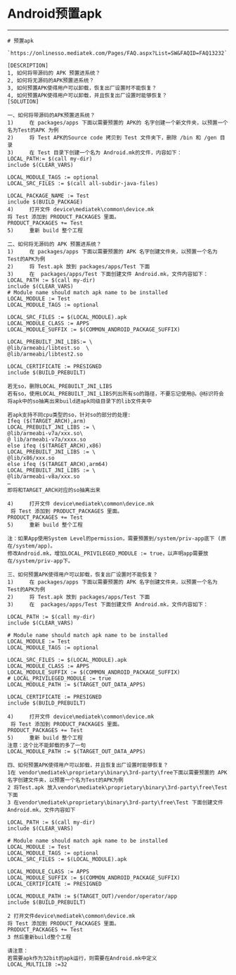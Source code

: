 
# Android预置apk

---

	# 预置apk

	`https://onlinesso.mediatek.com/Pages/FAQ.aspx?List=SW&FAQID=FAQ13232`

	[DESCRIPTION]
	1, 如何将带源码的 APK 预置进系统？
	2, 如何将无源码的APK预置进系统？
	3, 如何预置APK使得用户可以卸载，恢复出厂设置时不能恢复？
	4, 如何预置APK使得用户可以卸载，并且恢复出厂设置时能够恢复？
	[SOLUTION]
	 
	一、如何将带源码的APK预置进系统？
	1)     在 packages/apps 下面以需要预置的 APK的 名字创建一个新文件夹，以预置一个名为Test的APK 为例
	2)     将 Test APK的Source code 拷贝到 Test 文件夹下，删除 /bin 和 /gen 目录
	3)     在 Test 目录下创建一个名为 Android.mk的文件，内容如下：
	LOCAL_PATH:= $(call my-dir)
	include $(CLEAR_VARS)
	 
	LOCAL_MODULE_TAGS := optional
	LOCAL_SRC_FILES := $(call all-subdir-java-files)
	 
	LOCAL_PACKAGE_NAME := Test
	include $(BUILD_PACKAGE)
	4)     打开文件 device\mediatek\common\device.mk
	将 Test 添加到 PRODUCT_PACKAGES 里面。
	PRODUCT_PACKAGES += Test
	5)     重新 build 整个工程
	 
	二、如何将无源码的 APK 预置进系统？
	1)     在 packages/apps 下面以需要预置的 APK 名字创建文件夹，以预置一个名为Test的APK为例
	2)     将 Test.apk 放到 packages/apps/Test 下面
	3)     在  packages/apps/Test 下面创建文件 Android.mk，文件内容如下：
	LOCAL_PATH := $(call my-dir)
	include $(CLEAR_VARS)
	# Module name should match apk name to be installed
	LOCAL_MODULE := Test
	LOCAL_MODULE_TAGS := optional
	 
	LOCAL_SRC_FILES := $(LOCAL_MODULE).apk
	LOCAL_MODULE_CLASS := APPS
	LOCAL_MODULE_SUFFIX := $(COMMON_ANDROID_PACKAGE_SUFFIX)
	 
	LOCAL_PREBUILT_JNI_LIBS:= \
	@lib/armeabi/libtest.so  \
	@lib/armeabi/libtest2.so 
	 
	LOCAL_CERTIFICATE := PRESIGNED
	include $(BUILD_PREBUILT)
	 
	若无so，删除LOCAL_PREBUILT_JNI_LIBS
	若有so，使用LOCAL_PREBUILT_JNI_LIBS列出所有so的路径，不要忘记使用@。@标识符会将apk中的so抽离出来build进apk同级目录下的lib文件夹中
	 
	若apk支持不同cpu类型的so，针对so的部分的处理:
	Ifeq ($(TARGET_ARCH),arm)
	LOCAL_PREBUILT_JNI_LIBS := \
	@lib/armeabi-v7a/xxx.so\
	@ lib/armeabi-v7a/xxxx.so
	else ifeq ($(TARGET_ARCH),x86)
	LOCAL_PREBUILT_JNI_LIBS := \
	@lib/x86/xxx.so
	else ifeq ($(TARGET_ARCH),arm64)
	LOCAL_PREBUILT_JNI_LIBS := \
	@lib/armeabi-v8a/xxx.so
	…
	即将和TARGET_ARCH对应的so抽离出来
	 
	4)     打开文件 device\mediatek\common\device.mk
	 将 Test 添加到 PRODUCT_PACKAGES 里面。
	PRODUCT_PACKAGES += Test
	5)     重新 build 整个工程
	 
	注：如果App使用System Level的permission，需要預置到/system/priv-app底下 (原在/system/app)。
	修改Android.mk，增加LOCAL_PRIVILEGED_MODULE := true，以声明app需要放在/system/priv-app下。
	 
	三、如何预置APK使得用户可以卸载，恢复出厂设置时不能恢复？
	1)     在 packages/apps 下面以需要预置的 APK 名字创建文件夹，以预置一个名为Test的APK为例
	2)     将 Test.apk 放到 packages/apps/Test 下面
	3)     在  packages/apps/Test 下面创建文件 Android.mk，文件内容如下：
	 
	LOCAL_PATH := $(call my-dir)
	include $(CLEAR_VARS)
	 
	# Module name should match apk name to be installed
	LOCAL_MODULE := Test
	LOCAL_MODULE_TAGS := optional
	 
	LOCAL_SRC_FILES := $(LOCAL_MODULE).apk
	LOCAL_MODULE_CLASS := APPS
	LOCAL_MODULE_SUFFIX := $(COMMON_ANDROID_PACKAGE_SUFFIX)
	# LOCAL_PRIVILEGED_MODULE := true
	LOCAL_MODULE_PATH := $(TARGET_OUT_DATA_APPS)
	 
	LOCAL_CERTIFICATE := PRESIGNED
	include $(BUILD_PREBUILT)
	 
	4)     打开文件 device\mediatek\common\device.mk
	 将 Test 添加到 PRODUCT_PACKAGES 里面。
	PRODUCT_PACKAGES += Test
	5)     重新 build 整个工程
	注意：这个比不能卸载的多了一句
	LOCAL_MODULE_PATH := $(TARGET_OUT_DATA_APPS)
	 
	四、如何预置APK使得用户可以卸载，并且恢复出厂设置时能够恢复？
	1在 vendor\mediatek\proprietary\binary\3rd-party\free下面以需要预置的 APK 名字创建文件夹，以预置一个名为Test的APK为例
	2 将Test.apk 放入vendor\mediatek\proprietary\binary\3rd-party\free\Test下面
	3 在vendor\mediatek\proprietary\binary\3rd-party\free\Test 下面创建文件 Android.mk，文件内容如下
	 
	LOCAL_PATH := $(call my-dir)
	include $(CLEAR_VARS)
	 
	# Module name should match apk name to be installed
	LOCAL_MODULE := Test
	LOCAL_MODULE_TAGS := optional
	LOCAL_SRC_FILES := $(LOCAL_MODULE).apk
	 
	LOCAL_MODULE_CLASS := APPS
	LOCAL_MODULE_SUFFIX := $(COMMON_ANDROID_PACKAGE_SUFFIX)
	LOCAL_CERTIFICATE := PRESIGNED
	 
	LOCAL_MODULE_PATH := $(TARGET_OUT)/vendor/operator/app
	include $(BUILD_PREBUILT)
	 
	2 打开文件device\mediatek\common\device.mk
	将 Test 添加到 PRODUCT_PACKAGES 里面。
	PRODUCT_PACKAGES += Test
	3 然后重新build整个工程
	 
	请注意：
	若需要apk作为32bit的apk运行，则需要在Android.mk中定义
	LOCAL_MULTILIB :=32